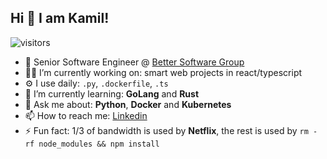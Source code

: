 ## Hi 👋 I am Kamil!

![visitors](https://visitor-badge.glitch.me/badge?page_id=dikamilo.dikamilo)

- 🏢 Senior Software Engineer @ [Better Software Group](https://www.bsgroup.eu/)
- 👨‍💻 I’m currently working on: smart web projects in react/typescript
- ⚙️ I use daily: `.py`, `.dockerfile`, `.ts`
- 🌱 I’m currently learning: **GoLang** and **Rust**
- 💬 Ask me about: **Python**, **Docker** and **Kubernetes**
- 📫 How to reach me: [Linkedin](https://www.linkedin.com/in/dikamilo/)
- ⚡ Fun fact: 1/3 of bandwidth is used by **Netflix**, the rest is used by `rm -rf node_modules && npm install`
